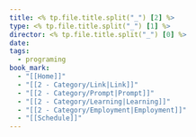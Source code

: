 ```yaml
---
title: <% tp.file.title.split("_") [2] %>
type: <% tp.file.title.split("_") [1] %>
director: <% tp.file.title.split("_") [0] %>
date:
tags:
  - programing
book_mark:
  - "[[Home]]"
  - "[[2 - Category/Link|Link]]"
  - "[[2 - Category/Prompt|Prompt]]"
  - "[[2 - Category/Learning|Learning]]"
  - "[[2 - Category/Employment|Employment]]"
  - "[[Schedule]]"
---
```







